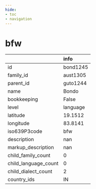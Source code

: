 ```yaml
---
hide:
- toc
- navigation
---
```

# bfw
|                      | info     |
|:---------------------|:---------|
| id                   | bond1245 |
| family_id            | aust1305 |
| parent_id            | guto1244 |
| name                 | Bondo    |
| bookkeeping          | False    |
| level                | language |
| latitude             | 19.1512  |
| longitude            | 83.8141  |
| iso639P3code         | bfw      |
| description          | nan      |
| markup_description   | nan      |
| child_family_count   | 0        |
| child_language_count | 0        |
| child_dialect_count  | 2        |
| country_ids          | IN       |